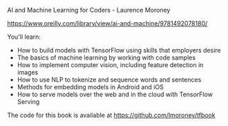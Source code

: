 AI and Machine Learning for Coders - Laurence Moroney

https://www.oreilly.com/library/view/ai-and-machine/9781492078180/

You'll learn:

* How to build models with TensorFlow using skills that employers desire
* The basics of machine learning by working with code samples
* How to implement computer vision, including feature detection in images
* How to use NLP to tokenize and sequence words and sentences
* Methods for embedding models in Android and iOS
* How to serve models over the web and in the cloud with TensorFlow Serving

The code for this book is available at https://github.com/lmoroney/tfbook

